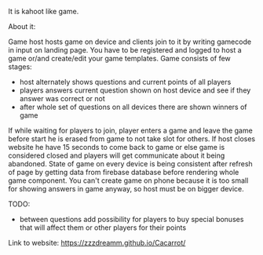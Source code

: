 It is kahoot like game. 

About it:

Game host hosts game on device and clients join to it by writing gamecode in input on landing page.
You have to be registered and logged to host a game or/and create/edit your game templates.
Game consists of few stages:
- host alternately shows questions and current points of all players
- players answers current question shown on host device and see if they answer was correct or not
- after whole set of questions on all devices there are shown winners of game

If while waiting for players to join, player enters a game and leave the game before start he is erased from game to not take 
slot for others.
If host closes website he have 15 seconds to come back to game or else game is considered closed and players will get communicate about
it being abandoned.
State of game on every device is being consistent after refresh of page by getting data from firebase database before rendering whole game component.
You can't create game on phone because it is too small for showing answers in game anyway, so host must be on bigger device.

TODO:
- between questions add possibility for players to buy special bonuses that will affect them or other players for their points


Link to website: https://zzzdreamm.github.io/Cacarrot/
